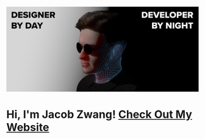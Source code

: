 ![Jacob Zwang Hero](https://github.com/JacobZwang/jacobzwang/blob/master/heroGitHub.png?raw=true)
# Hi, I'm Jacob Zwang! [Check Out My Website](https://www.zwa.ng)
